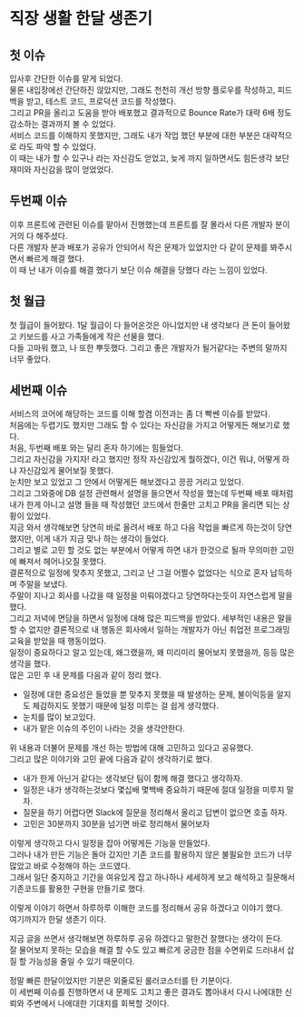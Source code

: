 # 직장 생활 한달 생존기


## 첫 이슈
입사후 간단한 이슈를 맡게 되었다.  
물론 내입장에선 간단하진 않았지만, 그래도 천천히 개선 방향 플로우를 작성하고, 피드백을 받고, 테스트 코드, 프로덕션 코드를 작성했다.  
그리고 PR을 올리고 도움을 받아 배포했고 결과적으로 Bounce Rate가 대략 6배 정도 감소하는 결과까지 볼 수 있었다.  
서비스 코드를 이해하지 못했지만, 그래도 내가 작업 했던 부분에 대한 부분은 대략적으로 라도 파악 할 수 있었다.  
이 때는 내가 할 수 있구나 라는 자신감도 얻었고, 늦게 까지 일하면서도 힘든생각 보단 재미와 자신감을 많이 얻었었다.  

## 두번째 이슈
이후 프론트에 관련된 이슈를 맡아서 진행했는데 프론트를 잘 몰라서 다른 개발자 분이 거의 다 해주셨다.  
다른 개발자 분과 배포가 공유가 안되어서 작은 문제가 있었지만 다 같이 문제를 봐주시면서 빠르게 해결 했다.  
이 때 난 내가 이슈를 해결 했다기 보단 이슈 해결을 당했다 라는 느낌이 있었다.  

## 첫 월급
첫 월급이 들어왔다.
1달 월급이 다 들어온것은 아니었지만 내 생각보다 큰 돈이 들어왔고 키보드를 사고 가족들에게 작은 선물을 했다.  
다들 고마워 했고, 나 또한 뿌듯했다.
그리고 좋은 개발자가 될거같다는 주변의 말까지 너무 좋았다.  

## 세번째 이슈
서비스의 코어에 해당하는 코드를 이해 할겸 이전과는 좀 더 빡쎈 이슈를 받았다.  
처음에는 두렵기도 했지만 그래도 할 수 있다는 자신감을 가지고 어떻게든 해보기로 했다.  
처음, 두번째 배포 와는 달리 혼자 하기에는 힘들었다.  
그리고 자신감을 가지자! 라고 했지만 정작 자신감있게 뭘하겠다, 이건 뭐냐, 어떻게 하냐 자신감있게 물어보질 못했다.  
눈치만 보고 있었고 그 안에서 어떻게든 해보겠다고 끙끙 거리고 있었다.  
그리고 그와중에 DB 설정 관련해서 설명을 들으면서 작성을 했는데 두번째 배포 때처럼 내가 한게 아니고 설명 들을 때 작성했던 코드에서 한줄만 고치고 PR을 올리면 되는 상황이 있었다.  
지금 와서 생각해보면 당연히 바로 올려서 배포 하고 다음 작업을 빠르게 하는것이 당연했지만, 이게 내가 지금 맞나 하는 생각이 들었다.  
그리고 별로 고민 할 것도 없는 부분에서 어떻게 하면 내가 한것으로 될까 무의미한 고민에 빠져서 헤어나오질 못했다.  
결론적으로 일정에 맞추지 못했고, 그리고 난 그걸 어쩔수 없었다는 식으로 혼자 납득하며 주말을 보냈다.  
주말이 지나고 회사를 나갔을 때 일정을 미뤄야겠다고 당연하다는듯이 자연스럽게 말을 했다.  
그리고 저녁에 면담을 하면서 일정에 대해 많은 피드백을 받았다.
세부적인 내용은 말을 할 수 없지만 결론적으로 내 행동은 회사에서 일하는 개발자가 아닌 취업전 프로그래밍 교육을 받았을 때 행동이었다.  
일정이 중요하다고 알고 있는데, 왜그랬을까, 왜 미리미리 물어보지 못했을까, 등등 많은 생각을 했다.  
많은 고민 후 내 문제를 다음과 같이 정리 했다.  

- 일정에 대한 중요성은 들었을 뿐 맞추지 못했을 때 발생하는 문제, 불이익등을 알지도 체감하지도 못했기 때문에 일정 미루는 걸 쉽게 생각했다. 
- 눈치를 많이 보고있다.  
- 내가 맡은 이슈의 주인이 나라는 것을 생각안한다.

위 내용과 더불어 문제를 개선 하는 방법에 대해 고민하고 있다고 공유했다.   
그리고 많은 이야기와 고민 끝에 다음과 같이 생각하기로 했다. 

- 내가 한게 아닌거 같다는 생각보단 팀이 함께 해결 했다고 생각하자.  
- 일정은 내가 생각하는것보다 몇십배 몇백배 중요하기 때문에 절대 일정을 미루지 말자.
- 질문을 하기 어렵다면 Slack에 질문을 정리해서 올리고 답변이 없으면 호출 하자.
- 고민은 30분까지 30분을 넘기면 바로 정리해서 물어보자

이렇게 생각하고 다시 일정을 잡아 어떻게든 기능을 만들었다.  
그러나 내가 만든 기능은 돌아 갔지만 기존 코드를 활용하지 않은 불필요한 코드가 너무 많았고 바로 수정해야 하는 코드였다.   
그래서 일단 중지하고 기간을 여유있게 잡고 하나하나 세세하게 보고 해석하고 질문해서 기존코드를 활용한 구현을 만들기로 했다.

이렇게 이야기 하면서 하루하루 이해한 코드를 정리해서 공유 하겠다고 이야기 했다.  
여기까지가 한달 생존기 이다.  

지금 글을 쓰면서 생각해보면 하루하루 공유 하겠다고 말한건 잘했다는 생각이 든다.  
잘 물어보지 못하는 모습을 해결 할 수도 있고 빠르게 궁금한 점을 수면위로 드러내서 삽질 할 가능성을 줄일 수 있기 때문이다.  

정말 빠른 한달이었지만 기분은 외줄로된 롤러코스터를 탄 기분이다.  
이 세번째 이슈를 진행하면서 내 문제도 고치고 좋은 결과도 뽑아내서 다시 나에대한 신뢰와 주변에서 나에대한 기대치를 회복할 것이다.  